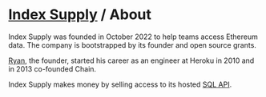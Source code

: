 # [Index Supply](/) / About

Index Supply was founded in October 2022 to help teams access Ethereum data. The company is bootstrapped by its founder and open source grants.

[Ryan](https://warpcast.com/ryansmith), the founder, started his career as an engineer at Heroku in 2010 and in 2013 co-founded Chain.

Index Supply makes money by selling access to its hosted [SQL API](https://www.indexsupply.net).
